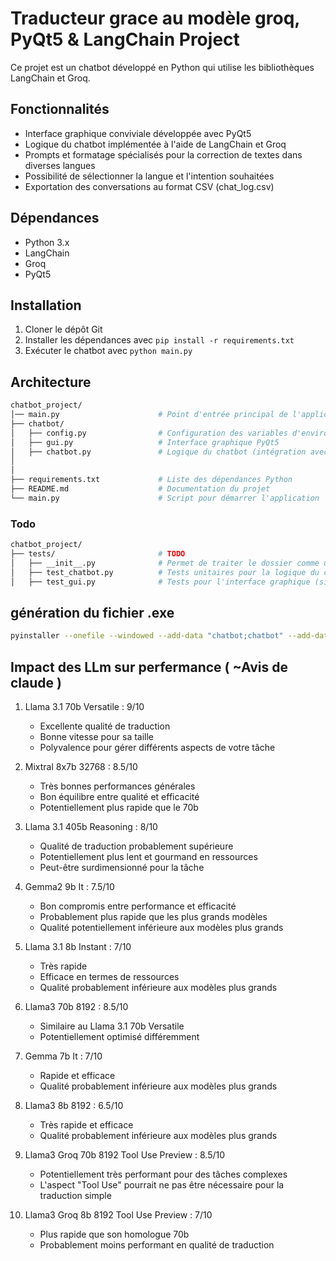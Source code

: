 # Traducteur grace au modèle groq, PyQt5 & LangChain Project

Ce projet est un chatbot développé en Python qui utilise les bibliothèques LangChain et Groq.

## Fonctionnalités

- Interface graphique conviviale développée avec PyQt5
- Logique du chatbot implémentée à l'aide de LangChain et Groq
- Prompts et formatage spécialisés pour la correction de textes dans diverses langues
- Possibilité de sélectionner la langue et l'intention souhaitées
- Exportation des conversations au format CSV (chat_log.csv)


## Dépendances

* Python 3.x
* LangChain
* Groq
* PyQt5

## Installation

1. Cloner le dépôt Git
2. Installer les dépendances avec `pip install -r requirements.txt`
3. Exécuter le chatbot avec `python main.py`

## Architecture


```bash
chatbot_project/
│── main.py                      # Point d'entrée principal de l'application
├── chatbot/
│   ├── config.py                # Configuration des variables d'environnement et des constantes
│   ├── gui.py                   # Interface graphique PyQt5
│   ├── chatbot.py               # Logique du chatbot (intégration avec LangChain et Groq)
│
│
├── requirements.txt             # Liste des dépendances Python
├── README.md                    # Documentation du projet
└── main.py                      # Script pour démarrer l'application

```

### Todo
```bash
chatbot_project/
├── tests/                       # TODO
│   ├── __init__.py              # Permet de traiter le dossier comme un package Python
│   ├── test_chatbot.py          # Tests unitaires pour la logique du chatbot
│   ├── test_gui.py              # Tests pour l'interface graphique (si possible avec des mock)│

```
## génération du fichier .exe

```bash
pyinstaller --onefile --windowed --add-data "chatbot;chatbot" --add-data "skin;skin" main.py
```

## Impact des LLm sur perfermance ( ~Avis de claude )

1. Llama 3.1 70b Versatile : 9/10
   - Excellente qualité de traduction
   - Bonne vitesse pour sa taille
   - Polyvalence pour gérer différents aspects de votre tâche

2. Mixtral 8x7b 32768 : 8.5/10
   - Très bonnes performances générales
   - Bon équilibre entre qualité et efficacité
   - Potentiellement plus rapide que le 70b

3. Llama 3.1 405b Reasoning : 8/10
   - Qualité de traduction probablement supérieure
   - Potentiellement plus lent et gourmand en ressources
   - Peut-être surdimensionné pour la tâche

4. Gemma2 9b It : 7.5/10
   - Bon compromis entre performance et efficacité
   - Probablement plus rapide que les plus grands modèles
   - Qualité potentiellement inférieure aux modèles plus grands

5. Llama 3.1 8b Instant : 7/10
   - Très rapide
   - Efficace en termes de ressources
   - Qualité probablement inférieure aux modèles plus grands

6. Llama3 70b 8192 : 8.5/10
   - Similaire au Llama 3.1 70b Versatile
   - Potentiellement optimisé différemment

7. Gemma 7b It : 7/10
   - Rapide et efficace
   - Qualité probablement inférieure aux modèles plus grands

8. Llama3 8b 8192 : 6.5/10
   - Très rapide et efficace
   - Qualité probablement inférieure aux modèles plus grands

9. Llama3 Groq 70b 8192 Tool Use Preview : 8.5/10
   - Potentiellement très performant pour des tâches complexes
   - L'aspect "Tool Use" pourrait ne pas être nécessaire pour la traduction simple

10. Llama3 Groq 8b 8192 Tool Use Preview : 7/10
    - Plus rapide que son homologue 70b
    - Probablement moins performant en qualité de traduction

